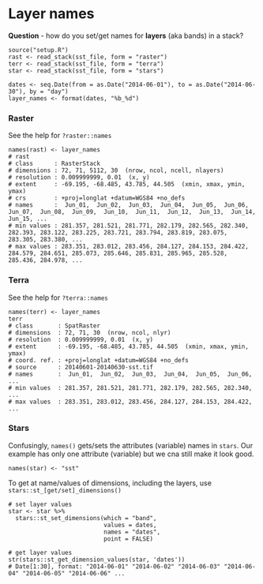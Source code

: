 # Layer names

**Question** - how do you set/get names for **layers** (aka bands) in a stack?  

```
source("setup.R")
rast <- read_stack(sst_file, form = "raster")
terr <- read_stack(sst_file, form = "terra")
star <- read_stack(sst_file, form = "stars")

dates <- seq.Date(from = as.Date("2014-06-01"), to = as.Date("2014-06-30"), by = "day")
layer_names <- format(dates, "%b_%d")
```

### Raster

See the help for `?raster::names`

```
names(rast) <- layer_names
# rast
# class      : RasterStack 
# dimensions : 72, 71, 5112, 30  (nrow, ncol, ncell, nlayers)
# resolution : 0.009999999, 0.01  (x, y)
# extent     : -69.195, -68.485, 43.785, 44.505  (xmin, xmax, ymin, ymax)
# crs        : +proj=longlat +datum=WGS84 +no_defs 
# names      :  Jun_01,  Jun_02,  Jun_03,  Jun_04,  Jun_05,  Jun_06,  Jun_07,  Jun_08,  Jun_09,  Jun_10,  Jun_11,  Jun_12,  Jun_13,  Jun_14,  Jun_15, ... 
# min values : 281.357, 281.521, 281.771, 282.179, 282.565, 282.340, 282.393, 283.122, 283.225, 283.721, 283.794, 283.819, 283.075, 283.305, 283.380, ... 
# max values : 283.351, 283.012, 283.456, 284.127, 284.153, 284.422, 284.579, 284.651, 285.073, 285.646, 285.831, 285.965, 285.528, 285.436, 284.978, ... 
```


### Terra

See the help for `?terra::names`

```
names(terr) <- layer_names
terr
# class       : SpatRaster 
# dimensions  : 72, 71, 30  (nrow, ncol, nlyr)
# resolution  : 0.009999999, 0.01  (x, y)
# extent      : -69.195, -68.485, 43.785, 44.505  (xmin, xmax, ymin, ymax)
# coord. ref. : +proj=longlat +datum=WGS84 +no_defs 
# source      : 20140601-20140630-sst.tif 
# names       :  Jun_01,  Jun_02,  Jun_03,  Jun_04,  Jun_05,  Jun_06, ... 
# min values  : 281.357, 281.521, 281.771, 282.179, 282.565, 282.340, ... 
# max values  : 283.351, 283.012, 283.456, 284.127, 284.153, 284.422, ... 
```

### Stars

Confusingly, `names()` gets/sets the attributes (variable) names in `stars`.   Our example has only one attribute (variable) but we cna still make it look good.

```
names(star) <- "sst"
```

To get at name/values of dimensions, including the layers, use `stars::st_[get/set]_dimensions()`

```
# set layer values
star <- star %>%
  stars::st_set_dimensions(which = "band", 
                           values = dates, 
                           names = "dates", 
                           point = FALSE)

# get layer values
str(stars::st_get_dimension_values(star, 'dates'))
# Date[1:30], format: "2014-06-01" "2014-06-02" "2014-06-03" "2014-06-04" "2014-06-05" "2014-06-06" ...
```

